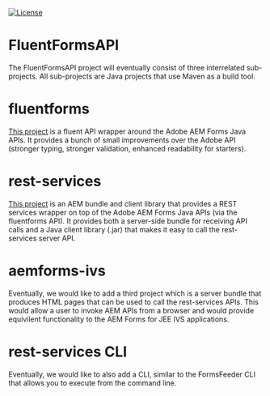 [![License](https://img.shields.io/badge/License-Apache%202.0-blue.svg)](https://opensource.org/licenses/Apache-2.0)

# FluentFormsAPI
The FluentFormsAPI project will eventually consist of three interrelated sub-projects.  All sub-projects are Java projects that use
Maven as a build tool.

# fluentforms
[This project](https://github.com/4PointSolutions/FluentFormsAPI/tree/master/fluentforms) is a fluent API wrapper around the Adobe AEM Forms Java APIs.  It provides a bunch of small
improvements over the Adobe API (stronger typing, stronger validation, enhanced readability for starters).

# rest-services
[This project](https://github.com/4PointSolutions/FluentFormsAPI/tree/master/rest-services) is an AEM bundle and client library that provides a REST services wrapper 
on top of the Adobe AEM Forms Java APIs (via the fluentforms API).  It provides both a server-side bundle for receiving
API calls and a Java client library (.jar) that makes it easy to call the rest-services server API.

# aemforms-ivs
Eventually, we would like to add a third project which is a server bundle that produces HTML pages that can be used to call the 
rest-services APIs.  This would allow a user to invoke AEM APIs from a browser and would provide equivilent functionality to
the AEM Forms for JEE IVS applications.

# rest-services CLI
Eventually, we would like to also add a CLI, similar to the FormsFeeder CLI that allows you to execute from the command line.
